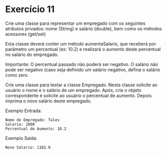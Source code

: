 # Exercício 11

Crie uma classe para representar um empregado com os seguintes atributos privados: nome (String) e salário (double), bem como os métodos acessores (get/set)

Esta classe deverá conter um método aumentaSalario, que receberá por parâmetro um percentual (ex: 10.2) e realizará o aumento deste percentual no salário do empregado.

Importante: O percentual passado não poderá ser negativo. O salário não pode ser negativo (caso seja definido um salário negativo, defina o salário como zero.

Crie uma classe para testar a classe Empregado. Nesta classe solicite ao usuário o nome e o salário de um empregado. Após, crie o objeto correspondente e solicite ao usuário o percentual de aumento. Depois imprima o novo salário deste empregado.

Exemplo Entrada:
```
Nome do Empregado: Tales
Salario: 1000
Percentual de Aumento: 10.2
```

Exemplo Saída:
```
Novo Salario: 1102.0
```
